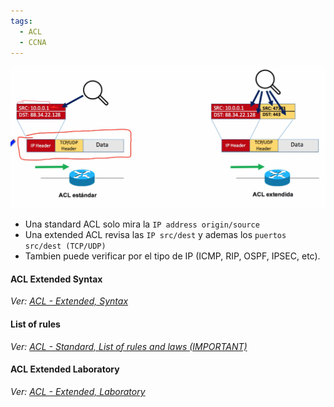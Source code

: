 ```yaml
---
tags:
  - ACL
  - CCNA
---
```



![](_anexos_/Screenshot%20from%202023-12-29%2000-35-26.png)

- Una standard ACL solo mira la `IP address origin/source`
- Una extended ACL revisa las `IP src/dest` y ademas los `puertos src/dest (TCP/UDP)`
- Tambien puede verificar por el tipo de IP (ICMP, RIP, OSPF, IPSEC, etc).

#### ACL Extended Syntax
_Ver: [ACL - Extended, Syntax](ACL%20-%20Extended,%20Syntax.md)_
#### List of rules
_Ver: [ACL - Standard, List of rules and laws (IMPORTANT)](ACL%20-%20Standard,%20List%20of%20rules%20and%20laws%20(IMPORTANT).md)_

#### ACL Extended Laboratory
_Ver: [ACL - Extended, Laboratory](ACL%20-%20Extended,%20Laboratory.md)_